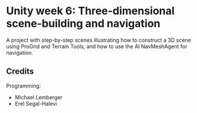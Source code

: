 # Unity week 6: Three-dimensional scene-building and navigation

A project with step-by-step scenes illustrating how to construct a 3D scene using ProGrid and Terrain Tools, and how to use the AI NavMeshAgent for navigation.


## Credits

Programming:
* Michael Lemberger
* Erel Segal-Halevi